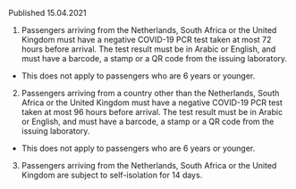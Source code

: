 Published 15.04.2021
1. Passengers arriving from the Netherlands, South Africa or the United Kingdom must have a negative COVID-19 PCR test taken at most 72 hours before arrival. The test result must be in Arabic or English, and must have a barcode, a stamp or a QR code from the issuing laboratory.
- This does not apply to passengers who are 6 years or younger.
2. Passengers arriving from a country other than the Netherlands, South Africa or the United Kingdom must have a negative COVID-19 PCR test taken at most 96 hours before arrival. The test result must be in Arabic or English, and must have a barcode, a stamp or a QR code from the issuing laboratory.
- This does not apply to passengers who are 6 years or younger.
3. Passengers arriving from the Netherlands, South Africa or the United Kingdom are subject to self-isolation for 14 days.

